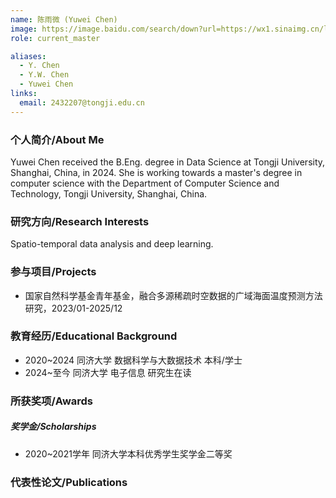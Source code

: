 ```yaml
---
name: 陈雨微 (Yuwei Chen)
image: https://image.baidu.com/search/down?url=https://wx1.sinaimg.cn/large/008K2OkEly1i3436jibmfj30k00qomyb.jpg
role: current_master

aliases:
  - Y. Chen
  - Y.W. Chen
  - Yuwei Chen
links:
  email: 2432207@tongji.edu.cn
---
```


### 个人简介/About Me
Yuwei Chen received the B.Eng. degree in Data Science at Tongji University, Shanghai, China, in 2024. She is working towards a master's degree in computer science with the Department of Computer Science and Technology, Tongji University, Shanghai, China.

### 研究方向/Research Interests
Spatio-temporal data analysis and deep learning.

### 参与项目/Projects
- 国家自然科学基金青年基金，融合多源稀疏时空数据的广域海面温度预测方法研究，2023/01-2025/12

### 教育经历/Educational Background
- 2020~2024 同济大学 数据科学与大数据技术 本科/学士
- 2024~至今 同济大学 电子信息 研究生在读

### 所获奖项/Awards

##### 奖学金/Scholarships
- 2020~2021学年 同济大学本科优秀学生奖学金二等奖

### 代表性论文/Publications
